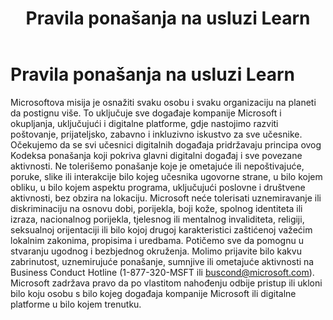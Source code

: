 ﻿---
# required metadata

title: Pravila ponašanja na usluzi Learn
description: Pravila ponašanja na događajima prikazanim na Microsoft Learn
ms.topic: article
layout: ContentPage
ms.author: brstegge
ms.date: 11/02/2020
---

# Pravila ponašanja na usluzi Learn
Microsoftova misija je osnažiti svaku osobu i svaku organizaciju na planeti da postignu više.  To uključuje sve događaje kompanije Microsoft i okupljanja, uključujući i digitalne platforme, gdje nastojimo razviti  poštovanje, prijateljsko, zabavno i inkluzivno iskustvo za sve učesnike.
Očekujemo da se svi učesnici digitalnih događaja pridržavaju principa ovog Kodeksa ponašanja koji pokriva glavni digitalni događaj i sve povezane aktivnosti.  Ne tolerišemo ponašanje koje je ometajuće ili nepoštivajuće, poruke, slike ili interakcije bilo kojeg učesnika ugovorne strane, u bilo kojem obliku, u bilo kojem aspektu programa, uključujući poslovne i društvene aktivnosti, bez obzira na lokaciju.
Microsoft neće tolerisati uznemiravanje ili diskriminaciju na osnovu dobi, porijekla, boji kože, spolnog identiteta ili izraza, nacionalnog porijekla, tjelesnog ili mentalnog invaliditeta, religiji, seksualnoj orijentaciji ili bilo kojoj drugoj karakteristici zaštićenoj važećim lokalnim zakonima, propisima i uredbama.
Potičemo sve da pomognu u stvaranju ugodnog i bezbjednog okruženja.  Molimo prijavite bilo kakvu zabrinutost, uznemirujuće ponašanje, sumnjive ili ometajuće aktivnosti na Business Conduct Hotline (1-877-320-MSFT ili buscond@microsoft.com). Microsoft zadržava pravo da po vlastitom nahođenju odbije pristup ili ukloni bilo koju osobu s bilo kojeg događaja kompanije Microsoft ili digitalne platforme u bilo kojem trenutku.
